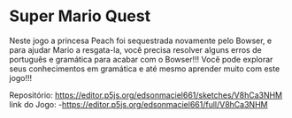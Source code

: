 # Super Mario Quest

Neste jogo a princesa Peach foi sequestrada novamente pelo Bowser, e para ajudar Mario a resgata-la, você precisa resolver alguns erros de português e gramática para acabar com o Bowser!!! Você pode explorar seus conhecimentos em gramática e até mesmo aprender muito com este jogo!!!

Repositório: https://editor.p5js.org/edsonmaciel661/sketches/V8hCa3NHM
link do Jogo: -https://editor.p5js.org/edsonmaciel661/full/V8hCa3NHM

